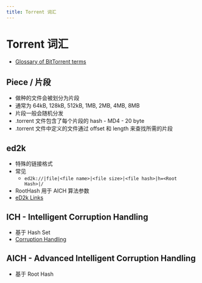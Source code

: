 ```yaml
---
title: Torrent 词汇
---
```


# Torrent 词汇

* [Glossary of BitTorrent terms](https://en.wikipedia.org/wiki/Glossary_of_BitTorrent_terms)

## Piece / 片段
* 做种的文件会被划分为片段
* 通常为 64kB, 128kB, 512kB, 1MB, 2MB, 4MB, 8MB
* 片段一般会随机分发
* .torrent 文件包含了每个片段的 hash - MD4 - 20 byte
* .torrent 文件中定义的文件通过 offset 和 length 来查找所需的片段

## ed2k
* 特殊的链接格式
* 常见
  * `ed2k://|file|<file name>|<file size>|<file hash>|h=<Root Hash>|/`
* RootHash 用于 AICH 算法参数
* [eD2k Links](https://www.emule-project.net/home/perl/help.cgi?l=1&rm=show_topic&topic_id=422)

## ICH - Intelligent Corruption Handling
* 基于 Hash Set
* [Corruption Handling](http://www.emule-project.net/home/perl/help.cgi?l=1&rm=show_topic&topic_id=589)

## AICH - Advanced Intelligent Corruption Handling
* 基于 Root Hash
